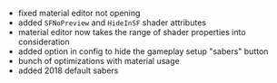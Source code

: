 - fixed material editor not opening
- added `SFNoPreview` and `HideInSF` shader attributes
- material editor now takes the range of shader properties into consideration
- added option in config to hide the gameplay setup "sabers" button
- bunch of optimizations with material usage
- added 2018 default sabers